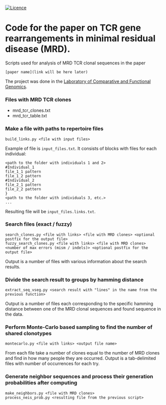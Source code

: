 [![Licence](https://img.shields.io/hexpm/l/plug.svg?style=flat-square)](http://www.apache.org/licenses/LICENSE-2.0)

# Code for the paper on TCR gene rearrangements in minimal residual disease (MRD).

Scripts used for analysis of MRD TCR clonal sequences in the paper 

    [paper name](link will be here later)

The project was done in the [Laboratory of Comparative and Functional Genomics](http://labcfg.ibch.ru/lcfg.html).

### Files with MRD TCR clones
- mrd_tcr_clones.txt
- mrd_tcr_table.txt

### Make a file with paths to repertoire files

    build_links.py <file with input files>

Example of file is `input_files.txt`. It consists of blocks with files for each individual:
    
    <path to the folder with individuals 1 and 2>
    #Individual_1
    file_1_1 pattern
    file_1_2 pattern
    #Individual_2
    file_2_1 pattern
    file_2_2 pattern
    }
    <path to the folder with individuals 3, etc.>
    ...

Resulting file will be `input_files.links.txt`.

### Search files (exact / fuzzy)

    search_clones.py <file with links> <file with MRD clones> <optional postfix for the output file>
    fuzzy_search_clones.py <file with links> <file with MRD clones> <number of max errors (mism / indels)> <optional postfix for the output file>

Output is a number of files with various information about the search results.

### Divide the search result to groups by hamming distance

    extract_seq_vseg.py <search result with "lines" in the name from the previous function>

Output is a number of files each corresponding to the specific hamming distance between one of the MRD clonal sequences and found sequence in the data.

### Perform Monte-Carlo based sampling to find the number of shared clonotypes

    montecarlo.py <file with links> <output file name>

From each file take a number of clones equal to the number of MRD clones and find in how many people they are occurred. Output is a tab-delimited files with number of occurrences for each try.

### Generate neighbor sequences and process their generation probabilities after computing
    
    make_neighbors.py <file with MRD clones>
    process_neis_prob.py <resulting file from the previous script>
